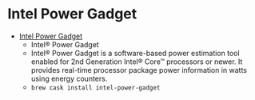 # Intel Power Gadget
- [Intel Power Gadget](https://software.intel.com/content/www/us/en/develop/articles/intel-power-gadget.html)
  -   Intel® Power Gadget 
  - Intel® Power Gadget is a software-based power estimation tool enabled for 2nd Generation Intel® Core™ processors or newer. It provides real-time processor package power information in watts using energy counters.
  - `brew cask install intel-power-gadget`

